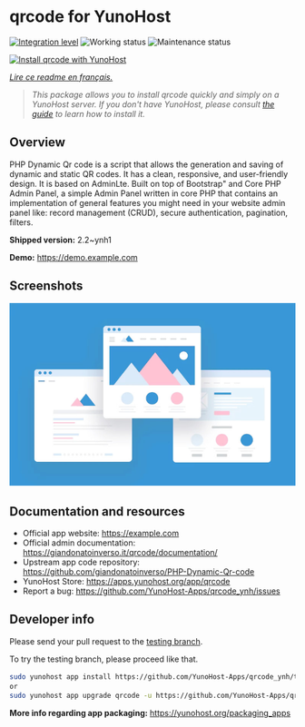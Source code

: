 <!--
N.B.: This README was automatically generated by https://github.com/YunoHost/apps/tree/master/tools/README-generator
It shall NOT be edited by hand.
-->

# qrcode for YunoHost

[![Integration level](https://dash.yunohost.org/integration/qrcode.svg)](https://dash.yunohost.org/appci/app/qrcode) ![Working status](https://ci-apps.yunohost.org/ci/badges/qrcode.status.svg) ![Maintenance status](https://ci-apps.yunohost.org/ci/badges/qrcode.maintain.svg)

[![Install qrcode with YunoHost](https://install-app.yunohost.org/install-with-yunohost.svg)](https://install-app.yunohost.org/?app=qrcode)

*[Lire ce readme en français.](./README_fr.md)*

> *This package allows you to install qrcode quickly and simply on a YunoHost server.
If you don't have YunoHost, please consult [the guide](https://yunohost.org/#/install) to learn how to install it.*

## Overview

PHP Dynamic Qr code is a script that allows the generation and saving of dynamic and static QR codes. It has a clean, responsive, and user-friendly design. It is based on AdminLte. Built on top of Bootstrap" and Core PHP Admin Panel, a simple Admin Panel written in core PHP that contains an implementation of general features you might need in your website admin panel like: record management (CRUD), secure authentication, pagination, filters.

**Shipped version:** 2.2~ynh1

**Demo:** https://demo.example.com

## Screenshots

![Screenshot of qrcode](./doc/screenshots/example.jpg)

## Documentation and resources

* Official app website: <https://example.com>
* Official admin documentation: <https://giandonatoinverso.it/qrcode/documentation/>
* Upstream app code repository: <https://github.com/giandonatoinverso/PHP-Dynamic-Qr-code>
* YunoHost Store: <https://apps.yunohost.org/app/qrcode>
* Report a bug: <https://github.com/YunoHost-Apps/qrcode_ynh/issues>

## Developer info

Please send your pull request to the [testing branch](https://github.com/YunoHost-Apps/qrcode_ynh/tree/testing).

To try the testing branch, please proceed like that.

``` bash
sudo yunohost app install https://github.com/YunoHost-Apps/qrcode_ynh/tree/testing --debug
or
sudo yunohost app upgrade qrcode -u https://github.com/YunoHost-Apps/qrcode_ynh/tree/testing --debug
```

**More info regarding app packaging:** <https://yunohost.org/packaging_apps>

